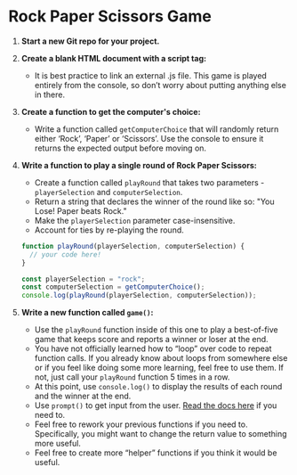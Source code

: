 # Rock Paper Scissors Game

1. **Start a new Git repo for your project.**

2. **Create a blank HTML document with a script tag:**

   - It is best practice to link an external .js file. This game is played entirely from the console, so don’t worry about putting anything else in there.

3. **Create a function to get the computer's choice:**

   - Write a function called `getComputerChoice` that will randomly return either ‘Rock’, ‘Paper’ or ‘Scissors’. Use the console to ensure it returns the expected output before moving on.

4. **Write a function to play a single round of Rock Paper Scissors:**

   - Create a function called `playRound` that takes two parameters - `playerSelection` and `computerSelection`.
   - Return a string that declares the winner of the round like so: "You Lose! Paper beats Rock."
   - Make the `playerSelection` parameter case-insensitive.
   - Account for ties by re-playing the round.

   ```javascript
   function playRound(playerSelection, computerSelection) {
     // your code here!
   }

   const playerSelection = "rock";
   const computerSelection = getComputerChoice();
   console.log(playRound(playerSelection, computerSelection));
   ```

5. **Write a new function called `game()`:**
   - Use the `playRound` function inside of this one to play a best-of-five game that keeps score and reports a winner or loser at the end.
   - You have not officially learned how to “loop” over code to repeat function calls. If you already know about loops from somewhere else or if you feel like doing some more learning, feel free to use them. If not, just call your `playRound` function 5 times in a row.
   - At this point, use `console.log()` to display the results of each round and the winner at the end.
   - Use `prompt()` to get input from the user. [Read the docs here](https://developer.mozilla.org/en-US/docs/Web/API/Window/prompt) if you need to.
   - Feel free to rework your previous functions if you need to. Specifically, you might want to change the return value to something more useful.
   - Feel free to create more “helper” functions if you think it would be useful.
